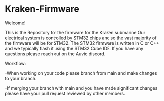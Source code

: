 # Kraken-Firmware

Welcome!

This is the Repository for the firmware for the Kraken submarine
Our electrical system is controlled by STM32 chips and so the vast majority of the firmware will be for STM32.
The STM32 firmware is written in C or C++ and we typically flash it using the STM32 Cube IDE.
If you have any questions please reach out on the Auvic discord.

Workflow:

  -When working on your code please branch from main and make changes to your branch. 
  
  -If merging your branch with main and you have made significant changes please have your pull request reviewed by other members.
